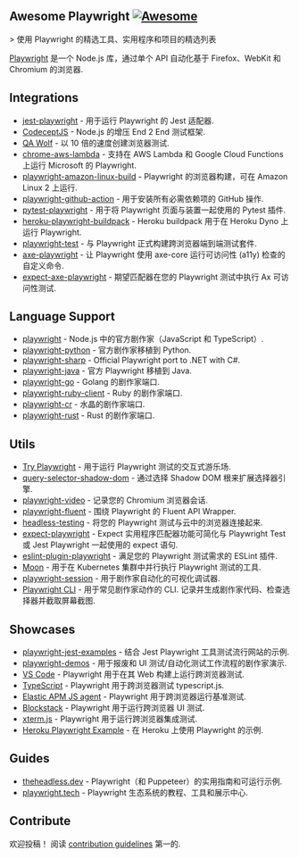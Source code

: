 <div class="github-widget" data-repo="mxschmitt/awesome-playwright"></div>

## Awesome Playwright [![Awesome](https://awesome.re/badge.svg)](https://awesome.re)

&gt; 使用 Playwright 的精选工具、实用程序和项目的精选列表

[Playwright](https://github.com/microsoft/playwright) 是一个 Node.js 库，通过单个 API 自动化基于 Firefox、WebKit 和 Chromium 的浏览器.



## Integrations

- [jest-playwright](https://github.com/playwright-community/jest-playwright/) - 用于运行 Playwright 的 Jest 适配器.
- [CodeceptJS](https://github.com/Codeception/CodeceptJS) - Node.js 的增压 End 2 End 测试框架.
- [QA Wolf](https://github.com/qawolf/qawolf) - 以 10 倍的速度创建浏览器测试.
- [chrome-aws-lambda](https://github.com/alixaxel/chrome-aws-lambda#usage-with-playwright) - 支持在 AWS Lambda 和 Google Cloud Functions 上运行 Microsoft 的 Playwright.
- [playwright-amazon-linux-build](https://github.com/help-14/playwright-amazon-linux-build) - Playwright 的浏览器构建，可在 Amazon Linux 2 上运行.
- [playwright-github-action](https://github.com/microsoft/playwright-github-action) - 用于安装所有必需依赖项的 GitHub 操作.
- [pytest-playwright](https://github.com/mxschmitt/pytest-playwright/) - 用于将 Playwright 页面与装置一起使用的 Pytest 插件.
- [heroku-playwright-buildpack](https://github.com/mxschmitt/heroku-playwright-buildpack) - Heroku buildpack 用于在 Heroku Dyno 上运行 Playwright.
- [playwright-test](https://github.com/microsoft/playwright-test) - 与 Playwright 正式构建跨浏览器端到端测试套件.
- [axe-playwright](https://github.com/abhinaba-ghosh/axe-playwright) - 让 Playwright 使用 axe-core 运行可访问性 (a11y) 检查的自定义命令.
- [expect-axe-playwright](https://github.com/Widen/expect-axe-playwright) - 期望匹配器在您的 Playwright 测试中执行 Ax 可访问性测试.

## Language Support

- [playwright](https://git.io/JT2bj) - Node.js 中的官方剧作家（JavaScript 和 TypeScript）.
- [playwright-python](https://github.com/microsoft/playwright-python) - 官方剧作家移植到 Python.
- [playwright-sharp](https://github.com/microsoft/playwright-sharp) - Official Playwright port to .NET with C#.
- [playwright-java](https://github.com/microsoft/playwright-java) - 官方 Playwright 移植到 Java.
- [playwright-go](https://github.com/mxschmitt/playwright-go) - Golang 的剧作家端口.
- [playwright-ruby-client](https://github.com/YusukeIwaki/playwright-ruby-client) - Ruby 的剧作家端口.
- [playwright-cr](https://github.com/naqvis/playwright-cr) - 水晶的剧作家端口.
- [playwright-rust](https://github.com/octaltree/playwright-rust) - Rust 的剧作家端口.

## Utils

- [Try Playwright](https://try.playwright.tech) - 用于运行 Playwright 测试的交互式游乐场.
- [query-selector-shadow-dom](https://github.com/Georgegriff/query-selector-shadow-dom) - 通过选择 Shadow DOM 根来扩展选择器引擎.
- [playwright-video](https://github.com/qawolf/playwright-video) - 记录您的 Chromium 浏览器会话.
- [playwright-fluent](https://github.com/hdorgeval/playwright-fluent) - 围绕 Playwright 的 Fluent API Wrapper.
- [headless-testing](https://headlesstesting.com) - 将您的 Playwright 测试与云中的浏览器连接起来.
- [expect-playwright](https://github.com/playwright-community/expect-playwright) - Expect 实用程序匹配器功能可简化与 Playwright Test 或 Jest Playwright 一起使用的 expect 语句.
- [eslint-plugin-playwright](https://github.com/playwright-community/eslint-plugin-playwright) - 满足您的 Playwright 测试需求的 ESLint 插件.
- [Moon](https://github.com/aerokube/moon) - 用于在 Kubernetes 集群中并行执行 Playwright 测试的工具.
- [playwright-session](https://github.com/domderen/playwright-session) - 用于剧作家自动化的可视化调试器.
- [Playwright CLI](https://github.com/microsoft/playwright-cli)  - 用于常见剧作家动作的 CLI. 记录并生成剧作家代码、检查选择器并截取屏幕截图.

## Showcases

- [playwright-jest-examples](https://github.com/playwright-community/playwright-jest-examples) - 结合 Jest Playwright 工具测试流行网站的示例.
- [playwright-demos](https://github.com/nmanikiran/playwright-demos) - 用于报废和 UI 测试/自动化测试工作流程的剧作家演示.
- [VS Code](https://github.com/microsoft/vscode) - Playwright 用于在其 Web 构建上运行跨浏览器测试.
- [TypeScript](https://github.com/microsoft/TypeScript) - Playwright 用于跨浏览器测试 typescript.js.
- [Elastic APM JS agent](https://github.com/elastic/apm-agent-rum-js) - Playwright 用于跨浏览器运行基准测试.
- [Blockstack](https://github.com/blockstack/ux) - Playwright 用于运行跨浏览器 UI 测试.
- [xterm.js](https://github.com/xtermjs/xterm.js) - Playwright 用于运行跨浏览器集成测试.
- [Heroku Playwright Example](https://github.com/mxschmitt/heroku-playwright-example) - 在 Heroku 上使用 Playwright 的示例.

## Guides

- [theheadless.dev](https://theheadless.dev) - Playwright（和 Puppeteer）的实用指南和可运行示例.
- [playwright.tech](https://playwright.tech) - Playwright 生态系统的教程、工具和展示中心.

## Contribute

欢迎投稿！ 阅读 [contribution guidelines](https://github.com/mxschmitt/awesome-playwright/blob/master/CONTRIBUTING.md) 第一的.
